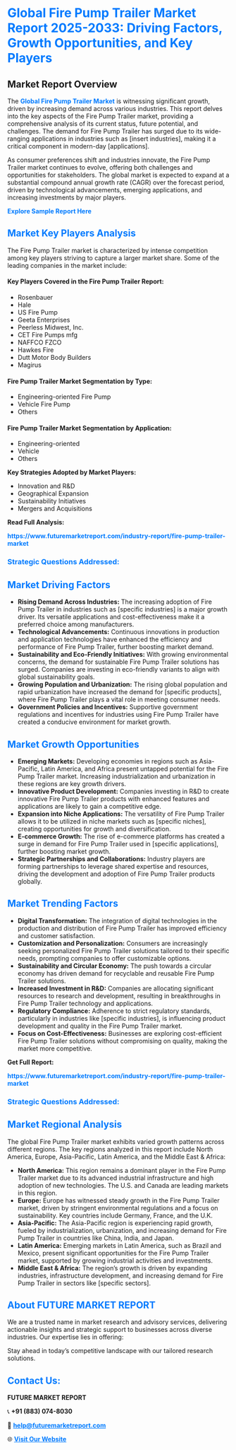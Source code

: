 <h1 style="color: #007BFF;">Global Fire Pump Trailer Market Report 2025-2033: Driving Factors, Growth Opportunities, and Key Players</h1>

<section id="overview">
<h2>Market Report Overview</h2>
<p>The <a href="https://www.futuremarketreport.com/industry-report/fire-pump-trailer-market" style="color: #007BFF; text-decoration: none;"><strong>Global Fire Pump Trailer Market</strong></a> is witnessing significant growth, driven by increasing demand across various industries. This report delves into the key aspects of the Fire Pump Trailer market, providing a comprehensive analysis of its current status, future potential, and challenges. The demand for Fire Pump Trailer has surged due to its wide-ranging applications in industries such as [insert industries], making it a critical component in modern-day [applications].</p>
<p>As consumer preferences shift and industries innovate, the Fire Pump Trailer market continues to evolve, offering both challenges and opportunities for stakeholders. The global market is expected to expand at a substantial compound annual growth rate (CAGR) over the forecast period, driven by technological advancements, emerging applications, and increasing investments by major players.</p>
</section>

<section id="overview">
<p><a href="https://www.futuremarketreport.com/request-sample/reportId=60087" style="color: #007BFF; text-decoration: none;"><strong>Explore Sample Report Here</strong></a></p>
</section>

<section id="key-players">
<h2 style="color: #007BFF;">Market Key Players Analysis</h2>
<p>The Fire Pump Trailer market is characterized by intense competition among key players striving to capture a larger market share. Some of the leading companies in the market include:</p>
<h4>Key Players Covered in the Fire Pump Trailer Report:</h4>
<ul><li>Rosenbauer</li><li>Hale</li><li>US Fire Pump</li><li>Geeta Enterprises</li><li>Peerless Midwest, Inc.</li><li>CET Fire Pumps mfg</li><li>NAFFCO FZCO</li><li>Hawkes Fire</li><li>Dutt Motor Body Builders</li><li>Magirus</li></ul>
<h4>Fire Pump Trailer Market Segmentation by Type:</h4>
<ul><li>Engineering-oriented Fire Pump</li><li>Vehicle Fire Pump</li><li>Others</li></ul>

<h4>Fire Pump Trailer Market Segmentation by Application:</h4>
<ul><li>Engineering-oriented</li><li>Vehicle</li><li>Others</li></ul>
<p><strong>Key Strategies Adopted by Market Players:</strong></p>
<ul>
<li>Innovation and R&D</li>
<li>Geographical Expansion</li>
<li>Sustainability Initiatives</li>
<li>Mergers and Acquisitions</li>
</ul>
</section>

<section>
<p><strong>Read Full Analysis: </strong></p><a href="https://www.futuremarketreport.com/industry-report/fire-pump-trailer-market" style="color: #007BFF; text-decoration: none;"><strong>https://www.futuremarketreport.com/industry-report/fire-pump-trailer-market</strong></a>
<h3 style="color: #007BFF;">Strategic Questions Addressed:</h3>
</section>

<section id="driving-factors">
<h2 style="color: #007BFF;">Market Driving Factors</h2>
<ul>
<li><strong>Rising Demand Across Industries:</strong> The increasing adoption of Fire Pump Trailer in industries such as [specific industries] is a major growth driver. Its versatile applications and cost-effectiveness make it a preferred choice among manufacturers.</li>
<li><strong>Technological Advancements:</strong> Continuous innovations in production and application technologies have enhanced the efficiency and performance of Fire Pump Trailer, further boosting market demand.</li>
<li><strong>Sustainability and Eco-Friendly Initiatives:</strong> With growing environmental concerns, the demand for sustainable Fire Pump Trailer solutions has surged. Companies are investing in eco-friendly variants to align with global sustainability goals.</li>
<li><strong>Growing Population and Urbanization:</strong> The rising global population and rapid urbanization have increased the demand for [specific products], where Fire Pump Trailer plays a vital role in meeting consumer needs.</li>
<li><strong>Government Policies and Incentives:</strong> Supportive government regulations and incentives for industries using Fire Pump Trailer have created a conducive environment for market growth.</li>
</ul>
</section>

<section id="growth-opportunities">
<h2 style="color: #007BFF;">Market Growth Opportunities</h2>
<ul>
<li><strong>Emerging Markets:</strong> Developing economies in regions such as Asia-Pacific, Latin America, and Africa present untapped potential for the Fire Pump Trailer market. Increasing industrialization and urbanization in these regions are key growth drivers.</li>
<li><strong>Innovative Product Development:</strong> Companies investing in R&D to create innovative Fire Pump Trailer products with enhanced features and applications are likely to gain a competitive edge.</li>
<li><strong>Expansion into Niche Applications:</strong> The versatility of Fire Pump Trailer allows it to be utilized in niche markets such as [specific niches], creating opportunities for growth and diversification.</li>
<li><strong>E-commerce Growth:</strong> The rise of e-commerce platforms has created a surge in demand for Fire Pump Trailer used in [specific applications], further boosting market growth.</li>
<li><strong>Strategic Partnerships and Collaborations:</strong> Industry players are forming partnerships to leverage shared expertise and resources, driving the development and adoption of Fire Pump Trailer products globally.</li>
</ul>
</section>

<section id="trending-factors">
<h2 style="color: #007BFF;">Market Trending Factors</h2>
<ul>
<li><strong>Digital Transformation:</strong> The integration of digital technologies in the production and distribution of Fire Pump Trailer has improved efficiency and customer satisfaction.</li>
<li><strong>Customization and Personalization:</strong> Consumers are increasingly seeking personalized Fire Pump Trailer solutions tailored to their specific needs, prompting companies to offer customizable options.</li>
<li><strong>Sustainability and Circular Economy:</strong> The push towards a circular economy has driven demand for recyclable and reusable Fire Pump Trailer solutions.</li>
<li><strong>Increased Investment in R&D:</strong> Companies are allocating significant resources to research and development, resulting in breakthroughs in Fire Pump Trailer technology and applications.</li>
<li><strong>Regulatory Compliance:</strong> Adherence to strict regulatory standards, particularly in industries like [specific industries], is influencing product development and quality in the Fire Pump Trailer market.</li>
<li><strong>Focus on Cost-Effectiveness:</strong> Businesses are exploring cost-efficient Fire Pump Trailer solutions without compromising on quality, making the market more competitive.</li>
</ul>
</section>

<section>
<p><strong>Get Full Report: </strong></p><a href="https://www.futuremarketreport.com/industry-report/fire-pump-trailer-market" style="color: #007BFF; text-decoration: none;"><strong>https://www.futuremarketreport.com/industry-report/fire-pump-trailer-market</strong></a>
<h3 style="color: #007BFF;">Strategic Questions Addressed:</h3>
</section>


<section id="regional-analysis">
<h2 style="color: #007BFF;">Market Regional Analysis</h2>
<p>The global Fire Pump Trailer market exhibits varied growth patterns across different regions. The key regions analyzed in this report include North America, Europe, Asia-Pacific, Latin America, and the Middle East & Africa:</p>
<ul>
<li><strong>North America:</strong> This region remains a dominant player in the Fire Pump Trailer market due to its advanced industrial infrastructure and high adoption of new technologies. The U.S. and Canada are leading markets in this region.</li>
<li><strong>Europe:</strong> Europe has witnessed steady growth in the Fire Pump Trailer market, driven by stringent environmental regulations and a focus on sustainability. Key countries include Germany, France, and the U.K.</li>
<li><strong>Asia-Pacific:</strong> The Asia-Pacific region is experiencing rapid growth, fueled by industrialization, urbanization, and increasing demand for Fire Pump Trailer in countries like China, India, and Japan.</li>
<li><strong>Latin America:</strong> Emerging markets in Latin America, such as Brazil and Mexico, present significant opportunities for the Fire Pump Trailer market, supported by growing industrial activities and investments.</li>
<li><strong>Middle East & Africa:</strong> The region’s growth is driven by expanding industries, infrastructure development, and increasing demand for Fire Pump Trailer in sectors like [specific sectors].</li>
</ul>
</section>

<footer>
<h2 style="color: #007BFF;">About FUTURE MARKET REPORT</h2>
<p>We are a trusted name in market research and advisory services, delivering actionable insights and strategic support to businesses across diverse industries. Our expertise lies in offering:</p>

<p>Stay ahead in today’s competitive landscape with our tailored research solutions.</p>

<h2 style="color: #007BFF;">Contact Us:</h2>
<p><strong>FUTURE MARKET REPORT</strong></p>
<p>📞 <strong>+91 (883) 074-8030</strong></p>
<p>📧 <strong><a href="mailto:help@futuremarketreport.com" style="color: #007BFF;">help@futuremarketreport.com</a></strong></p>
<p>🌐 <strong><a href="https://www.futuremarketreport.com/" style="color: #007BFF;">Visit Our Website</a></strong></p>
</footer>